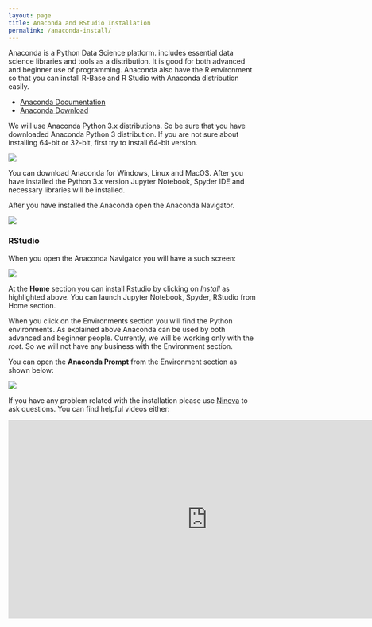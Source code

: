 ```yaml
---
layout: page
title: Anaconda and RStudio Installation
permalink: /anaconda-install/
---
```


Anaconda is a Python Data Science platform. includes essential data science libraries and tools as a distribution. It is good for both advanced and beginner use of programming. Anaconda also have the R environment so that you can install R-Base and R Studio with Anaconda distribution easily. 

- [Anaconda Documentation](https://conda.io/docs/user-guide/overview.html)
- [Anaconda Download](https://www.anaconda.com/download/)

We will use Anaconda Python 3.x distributions. So be sure that you have downloaded Anaconda Python 3 distribution. If you are not sure about installing 64-bit or 32-bit, first try to install 64-bit version. 

<div class='fig figcenter'>

<img src='{{ site.baseurl }}/assets/anaconda-download.JPG'>

</div>

You can download Anaconda for Windows, Linux and MacOS. After you have installed the Python 3.x version Jupyter Notebook, Spyder IDE and necessary libraries will be installed. 

After you have installed the Anaconda open the Anaconda Navigator. 

<div class='fig figcenter'>

<img src='{{ site.baseurl }}/assets/anaconda-navigator.JPG'>

</div>

### RStudio ###

When you open the Anaconda Navigator you will have a such screen:

<div class='fig figcenter'>

<img src='{{ site.baseurl }}/assets/rstudio-install.JPG'>

</div>

At the **Home** section you can install Rstudio by clicking on *Install* as highlighted above. You can launch Jupyter Notebook, Spyder, RStudio from Home section. 

When you click on the Environments section you will find the Python environments. As explained above Anaconda can be used by both advanced and beginner people. Currently, we will be working only with the *root*. So we will not have any business with the Environment section. 

You can open the **Anaconda Prompt** from the Environment section as shown below:

<div class='fig figcenter'>

<img src='{{ site.baseurl }}/assets/anaconda-environment.JPG'>

</div>

If you have any problem related with the installation please use [Ninova](http://ninova.itu.edu.tr/) to ask questions. You can find helpful videos either:



<iframe width="800" height="400" src="https://www.youtube.com/embed/LrMOrMb8-3s" frameborder="0" allow="autoplay; encrypted-media" allowfullscreen></iframe>